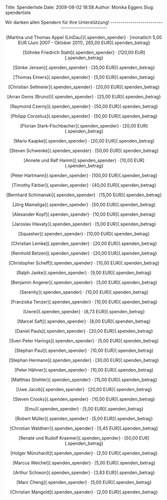 Title: Spenderliste
Date: 2009-08-02 18:58
Author: Monika Eggers
Slug: spenderliste

<div style="text-align: center; background-color: #ffffff;">

</p>
Wir danken allen Spendern für Ihre Unterstützung!
-------------------------------------------------

</p>
[Martina und Thomas Appel (LinDau)]{.spenden_spender} · [monatlich 5,00
EUR (Juni 2007 - Oktober 2011), 265,00 EUR]{.spenden_betrag}

</p>
[Söhnke Friedrich Stahl]{.spenden_spender} · [120,00
EUR]{.spenden_betrag}

</p>
[Sönke Jensen]{.spenden_spender} · [35,00 EUR]{.spenden_betrag}

</p>
[Thomas Eimers]{.spenden_spender} · [5,00 EUR]{.spenden_betrag}

</p>
[Christian Sellmeier]{.spenden_spender} · [20,00 EUR]{.spenden_betrag}

</p>
[Arran Gems (Bruno)]{.spenden_spender} · [25,00 EUR]{.spenden_betrag}

</p>
[Raymond Czerny]{.spenden_spender} · [50,00 EUR]{.spenden_betrag}

</p>
[Philipp Corzelius]{.spenden_spender} · [50,00 EUR]{.spenden_betrag}

</p>
[Florian Stark-Fischbacher]{.spenden_spender} · [20,00
EUR]{.spenden_betrag}

</p>
[Mario Kaapke]{.spenden_spender} · [20,00 EUR]{.spenden_betrag}

</p>
[Steven Schwenke]{.spenden_spender} · [50,00 EUR]{.spenden_betrag}

</p>
[Annete und Ralf Hamm]{.spenden_spender} · [10,00 EUR]{.spenden_betrag}

</p>
[Peter Hartmann]{.spenden_spender} · [100,00 EUR]{.spenden_betrag}

</p>
[Timothy Färber]{.spenden_spender} · [40,00 EUR]{.spenden_betrag}

</p>
[Bernhard Schimanski]{.spenden_spender} · [15,00 EUR]{.spenden_betrag}

</p>
[Jörg Mamaliga]{.spenden_spender} · [50,00 EUR]{.spenden_betrag}

</p>
[Alexander Kopf]{.spenden_spender} · [10,00 EUR]{.spenden_betrag}

</p>
[Jaroslav Hlavaty]{.spenden_spender} · [5,00 EUR]{.spenden_betrag}

</p>
[Squasher]{.spenden_spender} · [10,00 EUR]{.spenden_betrag}

</p>
[Christian Lemke]{.spenden_spender} · [20,00 EUR]{.spenden_betrag}

</p>
[Reinhold Betzen]{.spenden_spender} · [20,00 EUR]{.spenden_betrag}

</p>
[Christopher Scheff]{.spenden_spender} · [10,00 EUR]{.spenden_betrag}

</p>
[Ralph Janke]{.spenden_spender} · [9,00 EUR]{.spenden_betrag}

</p>
[Benjamin Angerer]{.spenden_spender} · [5,00 EUR]{.spenden_betrag}

</p>
[Serenity]{.spenden_spender} · [10,00 EUR]{.spenden_betrag}

</p>
[Franziska Tenzer]{.spenden_spender} · [10,00 EUR]{.spenden_betrag}

</p>
[Uwrei]{.spenden_spender} · [8,73 EUR]{.spenden_betrag}

</p>
[Marcel Saft]{.spenden_spender} · [8,00 EUR]{.spenden_betrag}

</p>
[Daniel Pauls]{.spenden_spender} · [20,00 EUR]{.spenden_betrag}

</p>
[Sven Peter Harings]{.spenden_spender} · [5,00 EUR]{.spenden_betrag}

</p>
[Stephan Paul]{.spenden_spender} · [10,00 EUR]{.spenden_betrag}

</p>
[Stephan Hermann]{.spenden_spender} · [30,00 EUR]{.spenden_betrag}

</p>
[Peter Hähner]{.spenden_spender} · [10,00 EUR]{.spenden_betrag}

</p>
[Matthias Stiehler]{.spenden_spender} · [15,00 EUR]{.spenden_betrag}

</p>
[Uwe Jacob]{.spenden_spender} · [20,00 EUR]{.spenden_betrag}

</p>
[Steven Crooks]{.spenden_spender} · [10,00 EUR]{.spenden_betrag}

</p>
[Emu]{.spenden_spender} · [5,00 EUR]{.spenden_betrag}

</p>
[Robert Müller]{.spenden_spender} · [5,00 EUR]{.spenden_betrag}

</p>
[Christian Waldherr]{.spenden_spender} · [5,45 EUR]{.spenden_betrag}

</p>
[Renate und Rudolf Kraemer]{.spenden_spender} · [50,00
EUR]{.spenden_betrag}

</p>
[Holger Münzhardt]{.spenden_spender} · [2,50 EUR]{.spenden_betrag}

</p>
[Marcus Weichel]{.spenden_spender} · [5,00 EUR]{.spenden_betrag}

</p>
[Arthur Schiwon]{.spenden_spender} · [3,83 EUR]{.spenden_betrag}

</p>
[Marc Cheng]{.spenden_spender} · [5,00 EUR]{.spenden_betrag}

</p>
[Christian Mangold]{.spenden_spender} · [2,00 EUR]{.spenden_betrag}

</p>
<p>

</div>

</p>

